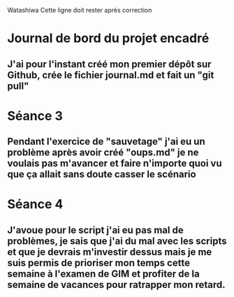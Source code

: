 Watashiwa
Cette ligne doit rester après correction

# Journal de bord du projet encadré

##	J'ai pour l'instant créé mon premier dépôt sur Github, crée le fichier journal.md et fait un "git pull"

# Séance 3

##	Pendant l'exercice de "sauvetage" j'ai eu un problème après avoir créé "oups.md" je ne voulais pas m'avancer et faire n'importe quoi vu que ça allait sans doute casser le scénario

# Séance 4

##	J'avoue pour le script j'ai eu pas mal de problèmes, je sais que j'ai du mal avec les scripts et que je devrais m'investir dessus mais je me suis permis de prioriser mon temps cette semaine à l'examen de GIM et profiter de la semaine de vacances pour ratrapper mon retard.
